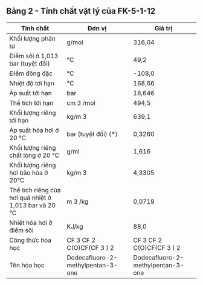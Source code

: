 ## Bảng 2 - Tính chất vật lý của FK-5-1-12

| Tính chất                                             | Đơn vị                            | Giá trị                           |
|-------------------------------------------------------|-----------------------------------|-----------------------------------|
| Khối lượng phân tử                                    | g/mol                             | 316,04                            |
| Điểm sôi ở 1,013 bar (tuyệt đối)                      | °C                                | 49,2                              |
| Điểm đông đặc                                         | °C                                | -108,0                            |
| Nhiệt độ tới hạn                                      | °C                                | 168,66                            |
| Áp suất tới hạn                                       | bar                               | 18,646                            |
| Thể tích tới hạn                                      | cm 3 /mol                         | 494,5                             |
| Khối lượng riêng tới hạn                              | kg/m 3                            | 639,1                             |
| Áp suất hóa hơi ở 20 °C                               | bar (tuyệt đối) (*)               | 0,3260                            |
| Khối lượng riêng chất lỏng ở 20 °C                    | g/ml                              | 1,616                             |
| Khối lượng riêng hơi bão hòa ở 20°C                   | kg/m 3                            | 4,3305                            |
| Thể tích riêng của hơi quá nhiệt ở 1,013 bar và 20 °C | m 3 /kg                           | 0,0719                            |
| Nhiệt hóa hơi ở điểm sôi                              | KJ/kg                             | 88,0                              |
| Công thức hóa học                                     | CF 3 CF 2 C(O)CF(CF 3 ) 2         | CF 3 CF 2 C(O)CF(CF 3 ) 2         |
| Tên hóa học                                           | Dodecafluoro-2-methylpentan-3-one | Dodecafluoro-2-methylpentan-3-one |